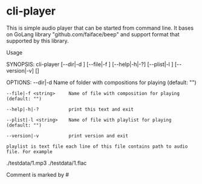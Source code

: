 # cli-player

This is simple audio player that can be started from command line. It bases on GoLang library "github.com/faiface/beep"
and support format that supported by this library.

Usage

SYNOPSIS:
    cli-player [--dir|-d <string>] [--file|-f <string>] [--help|-h|-?]
               [--plist|-l <string>] [--version|-v] [<args>]

OPTIONS:
    --dir|-d <string>      Name of folder with compositions for playing (default: "")

    --file|-f <string>     Name of file with composition for playing (default: "")

    --help|-h|-?           print this text and exit

    --plist|-l <string>    Name of file with playlist for playing (default: "")

    --version|-v           print version and exit

    playlist is text file each line of this file contains path to audio file. For example


./testdata/1.mp3
./testdata/1.flac

Comment is marked by #

